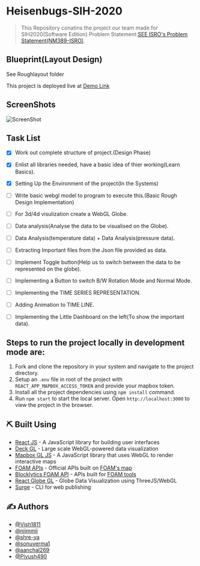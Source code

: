 # Heisenbugs-SIH-2020
> This Repository conatins the project our team made for SIH2020(Software Edition)
>Problem Statement:[SEE ISRO's Problem Statement(NM389-ISRO)](https://vedas.sac.gov.in/vcms/en/sih2020.html).

## Blueprint(Layout Design)
See Roughlayout folder

This project is deployed live at [Demo Link]( https://vish1811.github.io/My-Resume/)


## ScreenShots
![ScreenShot](https://user-images.githubusercontent.com/38127345/87586189-cd343e00-c6fd-11ea-8c90-a9812d79bafd.png)


## Task List
- [X] Work out complete structure of project.(Design Phase)
- [X] Enlist all libraries needed, have a basic idea of thier working(Learn Basics).
- [X] Setting Up the Environment of the project(In the Systems) 
- [ ] Write basic webgl model to program to execute this.(Basic Rough Design Implementation)
- [ ] For 3d/4d visulization create a WebGL Globe.
- [ ] Data analysis(Analyse the data to be visualised on the Globe).
- [ ] Data Analysis(temperature data) + Data Analysis(pressure data).
- [ ] Extracting Important files from the Json file provided as data.
- [ ] Implement Toggle button(Help us to switch between the data to be represented on the globe).
- [ ] Implementing a Button to switch B/W Rotation Mode and Normal Mode.
- [ ] Implementing the TIME SERIES REPRESENTATION.
- [ ] Adding Animation to TIME LINE.
- [ ] Implementing the Little Dashboard on the left(To show the important data). 



##  Steps to run the project locally in development mode are: <a name = "run_locally"></a>

1. Fork and clone the repository in your system and navigate to the project directory.
2. Setup an ```.env``` file in root of the project with ```REACT_APP_MAPBOX_ACCESS_TOKEN``` and provide your mapbox token.
3. Install all the project dependencies using ```npm install``` command.
4. Run ```npm start``` to start the local server. Open ```http://localhost:3000``` to view the project in the browser.

## ⛏️ Built Using <a name = "built_using"></a>

-   [React JS](https://reactjs.org/) - A JavaScript library for building user interfaces
-   [Deck GL](https://deck.gl/) - Large scale WebGL-powered data visualization
-   [Mapbox GL JS](https://www.mapbox.com/) - A JavaScript library that uses WebGL to render interactive maps
-   [FOAM APIs](https://f-o-a-m.github.io/foam.developer/index.html) - Official APIs built on [FOAM's map](https://foam.space/)
-   [Blocklytics FOAM API](https://docs.blocklytics.org/apis/foam-map-api) - APIs built for [FOAM tools](https://foam.tools/)
-   [React Globe GL](https://vasturiano.github.io/react-globe.gl/) - Globe Data Visualization using ThreeJS/WebGL
-   [Surge](https://surge.sh/) - CLI for web publishing

## ✍️ Authors <a name = "author"></a>

-   [@Vish1811](https://github.com/Vish1811)
-   [@niimmii](https://github.com/niimmii)
-   [@shre-ya](https://github.com/shre-ya)
-   [@sonuverma1](https://github.com/sonuverma1)
-   [@aanchal269](https://github.com/aanchal269)
-   [@Piyush490](https://github.com/Piyush490)


